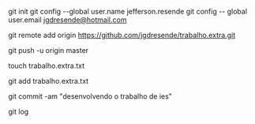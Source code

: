 git init
git config --global user.name jefferson.resende
git config -- global user.email jgdresende@hotmail.com

git remote add origin https://github.com/jgdresende/trabalho.extra.git

git push -u origin master

touch trabalho.extra.txt

git add trabalho.extra.txt

git commit -am "desenvolvendo o trabalho de ies"

git log

